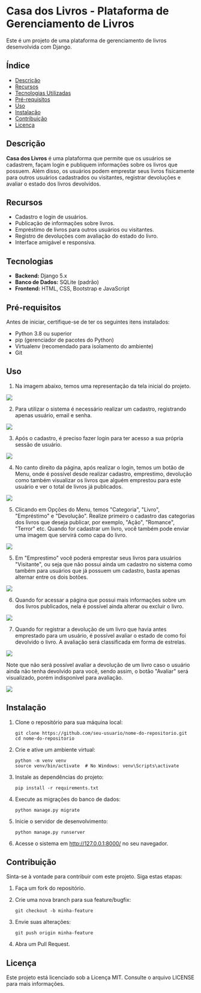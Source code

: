 # Casa dos Livros - Plataforma de Gerenciamento de Livros
 
Este é um projeto de uma plataforma de gerenciamento de livros desenvolvida com Django. 

## Índice
- [Descrição](#Descrição)
- [Recursos](#Recursos)
- [Tecnologias Utilizadas](#Tecnologias)
- [Pré-requisitos](#Pré-requisitos)
- [Uso](#Uso)
- [Instalação](#Instalação)
- [Contribuição](#Contribuição)
- [Licença](#Licença)

## Descrição
**Casa dos Livros** é uma plataforma que permite que os usuários se cadastrem, façam login e publiquem informações sobre os livros que possuem. Além disso, os usuários podem emprestar seus livros fisicamente para outros usuários cadastrados ou visitantes, registrar devoluções e avaliar o estado dos livros devolvidos.

## Recursos
- Cadastro e login de usuários.
- Publicação de informações sobre livros.
- Empréstimo de livros para outros usuários ou visitantes.
- Registro de devoluções com avaliação do estado do livro.
- Interface amigável e responsiva.

## Tecnologias
- __Backend:__ Django 5.x
- __Banco de Dados:__ SQLite (padrão)
- __Frontend:__ HTML, CSS, Bootstrap e JavaScript

## Pré-requisitos
Antes de iniciar, certifique-se de ter os seguintes itens instalados:
- Python 3.8 ou superior
- pip (gerenciador de pacotes do Python)
- Virtualenv (recomendado para isolamento do ambiente)
- Git

## Uso
1. Na imagem abaixo, temos uma representação da tela inicial do projeto.

<img src = "https://github.com/allesantos/allesantos/blob/main/imagens/Biblioteca-Django/01.png">


2. Para utilizar o sistema é necessário realizar um cadastro, registrando apenas usuário, email e senha.

<img src = "https://github.com/allesantos/allesantos/blob/main/imagens/Biblioteca-Django/02.png">


3. Após o cadastro, é preciso fazer login para ter acesso a sua própria sessão de usuário.

<img src = "https://github.com/allesantos/allesantos/blob/main/imagens/Biblioteca-Django/03.png">


4. No canto direito da página, após realizar o login, temos um botão de Menu, onde é possível desde realizar cadastro, emprestimo, devolução como também visualizar os livros que alguém emprestou para este usuário e ver o total de livros já publicados.

<img src = "https://github.com/allesantos/allesantos/blob/main/imagens/Biblioteca-Django/05.png">


5. Clicando em Opções do Menu, temos "Categoria", "Livro", "Empréstimo" e "Devolução". Realize primeiro o cadastro das categorias dos livros que deseja publicar, por exemplo, "Ação", "Romance", "Terror" etc. Quando for cadastrar um livro, você também pode enviar uma imagem que servirá como capa do livro.

<img src = "https://github.com/allesantos/allesantos/blob/main/imagens/Biblioteca-Django/06.png">


5. Em "Emprestimo" você poderá emprestar seus livros para usuários "Visitante", ou seja que não possui ainda um cadastro no sistema como também para usuários que já possuem um cadastro, basta apenas alternar entre os dois botões.

<img src = "https://github.com/allesantos/allesantos/blob/main/imagens/Biblioteca-Django/07.png">


6. Quando for acessar a página que possui mais informações sobre um dos livros publicados, nela é possível ainda alterar ou excluir o livro.

<img src = "https://github.com/allesantos/allesantos/blob/main/imagens/Biblioteca-Django/08.png">

7. Quando for registrar a devolução de um livro que havia antes emprestado para um usuário, é possível avaliar o estado de como foi devolvido o livro. A avaliação será classificada em forma de estrelas.

<img src = "https://github.com/allesantos/allesantos/blob/main/imagens/Biblioteca-Django/10.png">

Note que não será possível avaliar a devolução de um livro caso o usuário ainda não tenha devolvido para você, sendo assim, o botão "Avaliar" será visualizado, porém indisponível para avaliação.

<img src = "https://github.com/allesantos/allesantos/blob/main/imagens/Biblioteca-Django/11.png">

## Instalação
1. Clone o repositório para sua máquina local:

    ```
    git clone https://github.com/seu-usuario/nome-do-repositorio.git
    cd nome-do-repositorio
    ```

2. Crie e ative um ambiente virtual:

    ```
    python -m venv venv
    source venv/bin/activate  # No Windows: venv\Scripts\activate
    ```

3. Instale as dependências do projeto:

    ```
    pip install -r requirements.txt
    ```

4. Execute as migrações do banco de dados:

    ```
    python manage.py migrate
    ```

5. Inicie o servidor de desenvolvimento:

    ```
    python manage.py runserver
    ```

6. Acesse o sistema em http://127.0.0.1:8000/ no seu navegador.

## Contribuição
Sinta-se à vontade para contribuir com este projeto. Siga estas etapas:

1. Faça um fork do repositório.

2. Crie uma nova branch para sua feature/bugfix:

    ```
    git checkout -b minha-feature
    ```

3. Envie suas alterações:

    ```
    git push origin minha-feature
    ```

4. Abra um Pull Request.

## Licença
Este projeto está licenciado sob a Licença MIT. Consulte o arquivo LICENSE para mais informações.

